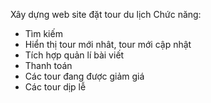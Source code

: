 Xây dựng web site đặt tour du lịch
Chức năng:

- Tìm kiếm
- Hiển thị tour mới nhât, tour mới cập nhật
- Tích hợp quản lí bài viết
- Thanh toán
- Các tour đang được giảm giá
- Các tour dịp lễ
